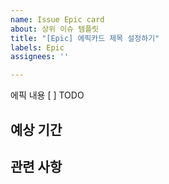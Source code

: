 ```yaml
---
name: Issue Epic card
about: 상위 이슈 템플릿
title: "[Epic] 에픽카드 제목 설정하기"
labels: Epic
assignees: ''

---
```


에픽 내용
[ ] TODO

예상 기간
-

관련 사항
-